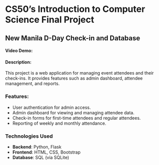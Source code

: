 # CS50’s Introduction to Computer Science Final Project 

## New Manila D-Day Check-in and Database

#### Video Demo:  
<URL HERE>

#### Description: 
This project is a web application for managing event attendees and their check-ins. It provides features such as admin dashboard, attendee management, and reports.

### Features:
- User authentication for admin access.
- Admin dashboard for viewing and managing attendee data.
- Check-in forms for first-time attendees and regular attendees.
- Reporting of weekly and monthly attendance.

### Technologies Used
- **Backend**: Python, Flask
- **Frontend**: HTML, CSS, Bootstrap
- **Database**: SQL (via SQLite)



